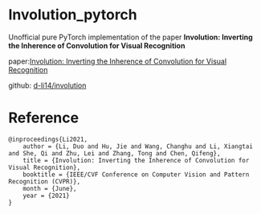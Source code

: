 # Involution_pytorch
Unofficial pure PyTorch implementation of the paper **Involution: Inverting the Inherence of Convolution for Visual Recognition**

paper:[Involution: Inverting the Inherence of Convolution for Visual Recognition ](https://arxiv.org/pdf/2103.06255.pdf)

github: [d-li14/involution](https://github.com/d-li14/involution)

# Reference
```
@inproceedings{Li2021,
    author = {Li, Duo and Hu, Jie and Wang, Changhu and Li, Xiangtai and She, Qi and Zhu, Lei and Zhang, Tong and Chen, Qifeng},
    title = {Involution: Inverting the Inherence of Convolution for Visual Recognition},
    booktitle = {IEEE/CVF Conference on Computer Vision and Pattern Recognition (CVPR)},
    month = {June},
    year = {2021}
}
```
